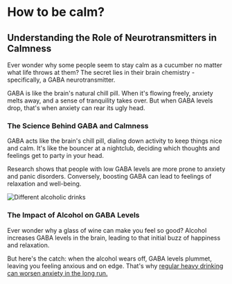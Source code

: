 # How to be calm?

## **Understanding the Role of Neurotransmitters in Calmness**

Ever wonder why some people seem to stay calm as a cucumber no matter what life throws at them? The secret lies in their brain chemistry - specifically, a GABA neurotransmitter.

GABA is like the brain's natural chill pill. When it's flowing freely, anxiety melts away, and a sense of tranquility takes over. But when GABA levels drop, that's when anxiety can rear its ugly head.

### **The Science Behind GABA and Calmness**

GABA acts like the brain's chill pill, dialing down activity to keep things nice and calm. It's like the bouncer at a nightclub, deciding which thoughts and feelings get to party in your head.

Research shows that people with low GABA levels are more prone to anxiety and panic disorders. Conversely, boosting GABA can lead to feelings of relaxation and well-being.

![Different alcoholic drinks](https://drberg-dam.imgix.net/others/different-alcohol-drinks-on-table-bar.jpg?w=992&auto=compress,format)

### **The Impact of Alcohol on GABA Levels**

Ever wonder why a glass of wine can make you feel so good? Alcohol increases GABA levels in the brain, leading to that initial buzz of happiness and relaxation.

But here's the catch: when the alcohol wears off, GABA levels plummet, leaving you feeling anxious and on edge. That's why [regular heavy drinking can worsen anxiety in the long run.](https://www.drberg.com/blog/how-much-alcohol-do-people-really-drink)